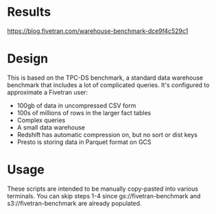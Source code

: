 # Results
https://blog.fivetran.com/warehouse-benchmark-dce9f4c529c1

# Design
This is based on the TPC-DS benchmark, a standard data warehouse benchmark that includes a lot of complicated queries.
It's configured to approximate a Fivetran user: 
* 100gb of data in uncompressed CSV form
* 100s of millions of rows in the larger fact tables
* Complex queries
* A small data warehouse
* Redshift has automatic compression on, but no sort or dist keys
* Presto is storing data in Parquet format on GCS

# Usage
These scripts are intended to be manually copy-pasted into various terminals.
You can skip steps 1-4 since gs://fivetran-benchmark and s3://fivetran-benchmark are already populated.